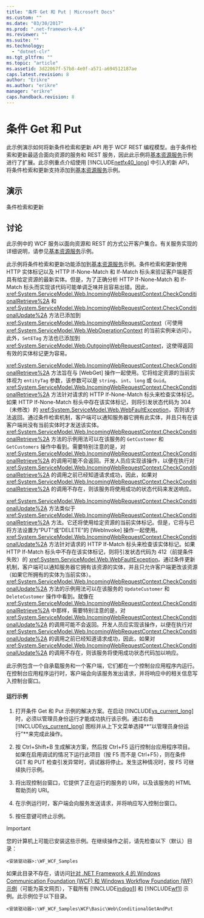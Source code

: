 ```yaml
---
title: "条件 Get 和 Put | Microsoft Docs"
ms.custom: ""
ms.date: "03/30/2017"
ms.prod: ".net-framework-4.6"
ms.reviewer: ""
ms.suite: ""
ms.technology: 
  - "dotnet-clr"
ms.tgt_pltfrm: ""
ms.topic: "article"
ms.assetid: 3d22067f-57b8-4e0f-a571-a694512187ae
caps.latest.revision: 8
author: "Erikre"
ms.author: "erikre"
manager: "erikre"
caps.handback.revision: 8
---
```

# 条件 Get 和 Put
此示例演示如何将新条件检索和更新 API 用于 WCF REST 编程模型。由于条件检索和更新最适合面向资源的服务和 REST 服务，因此此示例将[基本资源服务](../../../../docs/framework/wcf/samples/basic-resource-service.md)示例进行了扩展。此示例重点介绍使用 [!INCLUDE[netfx40_long](../../../../includes/netfx40-long-md.md)] 中引入的新 API，将条件检索和更新支持添加到[基本资源服务](../../../../docs/framework/wcf/samples/basic-resource-service.md)示例。  
  
## 演示  
 条件检索和更新  
  
## 讨论  
 此示例中的 WCF 服务以面向资源和 REST 的方式公开客户集合。有关服务实现的详细说明，请参见[基本资源服务](../../../../docs/framework/wcf/samples/basic-resource-service.md)示例。  
  
 此示例将条件检索和更新功能添加到[基本资源服务](../../../../docs/framework/wcf/samples/basic-resource-service.md)示例。条件检索和更新使用 HTTP 实体标记以及 HTTP If\-None\-Match 和 If\-Match 标头来验证客户端是否具有给定资源的最新实体。但是，为了正确分析 HTTP If\-None\-Match 和 If\-Match 标头而实现该代码可能单调乏味并且容易出错。因此，<xref:System.ServiceModel.Web.IncomingWebRequestContext.CheckConditionalRetrieve%2A> 和 <xref:System.ServiceModel.Web.IncomingWebRequestContext.CheckConditionalUpdate%2A> 方法已添加到 <xref:System.ServiceModel.Web.IncomingWebRequestContext>（可使用 <xref:System.ServiceModel.Web.WebOperationContext> 的当前实例来访问）。此外，`SetETag` 方法也已添加到 <xref:System.ServiceModel.Web.OutgoingWebRequestContext>，这使得返回有效的实体标记更为容易。  
  
 <xref:System.ServiceModel.Web.IncomingWebRequestContext.CheckConditionalRetrieve%2A> 方法旨在与 \[WebGet\] 操作一起使用。它将给定资源的当前实体视为 `entityTag` 参数，该参数可以是 `string`、`int`、`long` 或 `Guid`。<xref:System.ServiceModel.Web.IncomingWebRequestContext.CheckConditionalRetrieve%2A> 方法针对请求的 HTTP If\-None\-Match 标头来检查实体标记。如果 HTTP If\-None\-Match 标头中存在该实体标记，则将引发状态代码为 304（未修改）的 <xref:System.ServiceModel.Web.WebFaultException>，否则该方法返回。通过条件检索机制，客户端可以通知服务器它拥有此实体，并且只有在该客户端尚没有当前实体时才发送该实体。<xref:System.ServiceModel.Web.IncomingWebRequestContext.CheckConditionalRetrieve%2A> 方法的示例用法可以在该服务的 `GetCustomer` 和 `GetCustomers` 操作中看到。需要特别注意的是，对 <xref:System.ServiceModel.Web.IncomingWebRequestContext.CheckConditionalRetrieve%2A> 的调用可能不会返回。开发人员应实现该操作，以便在执行对 <xref:System.ServiceModel.Web.IncomingWebRequestContext.CheckConditionalRetrieve%2A> 的调用之前已经知道请求成功，因此，如果对 <xref:System.ServiceModel.Web.IncomingWebRequestContext.CheckConditionalRetrieve%2A> 的调用不存在，则该服务将使用成功的状态代码来发送响应。  
  
 <xref:System.ServiceModel.Web.IncomingWebRequestContext.CheckConditionalUpdate%2A> 方法类似于 <xref:System.ServiceModel.Web.IncomingWebRequestContext.CheckConditionalRetrieve%2A> 方法。它还将使用给定资源的当前实体标记。但是，它将与已将方法设置为“PUT”或“DELETE”的 \[WebInvoke\] 操作一起使用。<xref:System.ServiceModel.Web.IncomingWebRequestContext.CheckConditionalUpdate%2A> 方法针对请求的 HTTP If\-Match 标头来检查该实体标记。如果 HTTP If\-Match 标头中不存在该实体标记，则将引发状态代码为 412（前提条件失败）的 <xref:System.ServiceModel.Web.WebFaultException>。通过条件更新机制，客户端可以通知服务器它拥有该资源的实体，并且只允许客户端更改该资源（如果它所拥有的实体为当前实体）。<xref:System.ServiceModel.Web.IncomingWebRequestContext.CheckConditionalUpdate%2A> 方法的示例用法可以在该服务的 `UpdateCustomer` 和 `DeleteCustomer` 操作中看到。就像在 <xref:System.ServiceModel.Web.IncomingWebRequestContext.CheckConditionalRetrieve%2A> 中那样，需要特别注意的是，对 <xref:System.ServiceModel.Web.IncomingWebRequestContext.CheckConditionalUpdate%2A> 的调用可能不会返回。开发人员应实现该操作，以便在执行对 <xref:System.ServiceModel.Web.IncomingWebRequestContext.CheckConditionalUpdate%2A> 的调用之前已经知道请求成功，因此，如果对 <xref:System.ServiceModel.Web.IncomingWebRequestContext.CheckConditionalUpdate%2A> 的调用不存在，则该服务将使用成功状态代码加以响应。  
  
 此示例包含一个自承载服务和一个客户端，它们都在一个控制台应用程序内运行。在控制台应用程序运行时，客户端会向该服务发出请求，并将响应中的相关信息写入控制台窗口。  
  
#### 运行示例  
  
1.  打开条件 Get 和 Put 示例的解决方案。在启动 [!INCLUDE[vs_current_long](../../../../includes/vs-current-long-md.md)] 时，必须以管理员身份运行才能成功执行该示例。通过右击 [!INCLUDE[vs_current_long](../../../../includes/vs-current-long-md.md)] 图标并从上下文菜单选择**“以管理员身份运行”**来完成此操作。  
  
2.  按 Ctrl\+Shift\+B 生成解决方案，然后按 Ctrl\+F5 运行控制台应用程序项目。如果在启用调试的情况下运行此项目（按 F5 而不是 Ctrl\+F5），则在条件 GET 和 PUT 检查引发异常时，调试器将停止。发生这种情况时，按 F5 可继续执行示例。  
  
3.  将出现控制台窗口，它提供了正在运行的服务的 URI，以及该服务的 HTML 帮助页的 URI。  
  
4.  在示例运行时，客户端会向服务发送请求，并将响应写入控制台窗口。  
  
5.  按任意键可终止示例。  
  
> [!IMPORTANT]
>  您的计算机上可能已安装这些示例。在继续操作之前，请先检查以下（默认）目录：  
>   
>  `<安装驱动器>:\WF_WCF_Samples`  
>   
>  如果此目录不存在，请访问[针对 .NET Framework 4 的 Windows Communication Foundation \(WCF\) 和 Windows Workflow Foundation \(WF\) 示例](http://go.microsoft.com/fwlink/?LinkId=150780)（可能为英文网页），下载所有 [!INCLUDE[indigo1](../../../../includes/indigo1-md.md)] 和 [!INCLUDE[wf1](../../../../includes/wf1-md.md)] 示例。此示例位于以下目录。  
>   
>  `<安装驱动器>:\WF_WCF_Samples\WCF\Basic\Web\ConditionalGetAndPut`